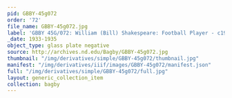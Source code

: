 ```yaml
---
pid: GBBY-45g072
order: '72'
file_name: GBBY-45g072.jpg
label: 'GBBY 45G/072: William (Bill) Shakespeare: Football Player - c1933-1935'
_date: 1933-1935
object_type: glass plate negative
source: http://archives.nd.edu/Bagby/GBBY-45g072.jpg
thumbnail: "/img/derivatives/simple/GBBY-45g072/thumbnail.jpg"
manifest: "/img/derivatives/iiif/images/GBBY-45g072/manifest.json"
full: "/img/derivatives/simple/GBBY-45g072/full.jpg"
layout: generic_collection_item
collection: bagby
---
```

